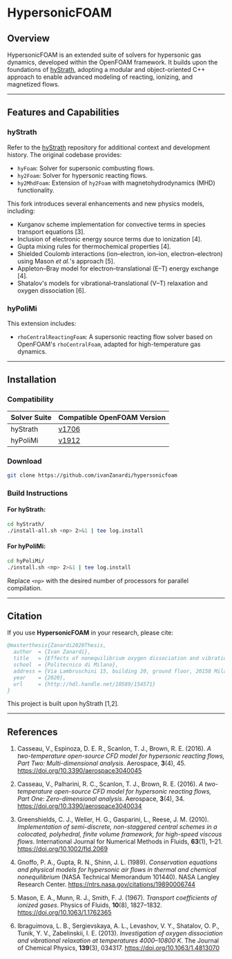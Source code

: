 # HypersonicFOAM

## Overview

HypersonicFOAM is an extended suite of solvers for hypersonic gas dynamics, developed within the OpenFOAM framework. It builds upon the foundations of [hyStrath](https://github.com/vincentcasseau/hyStrath), adopting a modular and object-oriented C++ approach to enable advanced modeling of reacting, ionizing, and magnetized flows.

---

## Features and Capabilities

### **hyStrath**

Refer to the [hyStrath](https://github.com/vincentcasseau/hyStrath) repository for additional context and development history. The original codebase provides:

- `hyFoam`: Solver for supersonic combusting flows.
- `hy2Foam`: Solver for hypersonic reacting flows.
- `hy2MhdFoam`: Extension of `hy2Foam` with magnetohydrodynamics (MHD) functionality.

This fork introduces several enhancements and new physics models, including:

- Kurganov scheme implementation for convective terms in species transport equations [3].
- Inclusion of electronic energy source terms due to ionization [4].
- Gupta mixing rules for thermochemical properties [4].
- Shielded Coulomb interactions (ion–electron, ion–ion, electron–electron) using Mason *et al.*'s approach [5].
- Appleton–Bray model for electron–translational (E–T) energy exchange [4].
- Shatalov's models for vibrational–translational (V–T) relaxation and oxygen dissociation [6].

### **hyPoliMi**

This extension includes:

- `rhoCentralReactingFoam`: A supersonic reacting flow solver based on OpenFOAM's `rhoCentralFoam`, adapted for high-temperature gas dynamics.

---

## Installation

### Compatibility

| Solver Suite     | Compatible OpenFOAM Version |
|------------------|-----------------------------|
| hyStrath         | [v1706](https://sourceforge.net/projects/openfoam/files/v1706)         |
| hyPoliMi         | [v1912](https://sourceforge.net/projects/openfoam/files/v1912)         |

### Download

```bash
git clone https://github.com/ivanZanardi/hypersonicfoam
```

### Build Instructions

#### For **hyStrath**:

```bash
cd hyStrath/  
./install-all.sh <np> 2>&1 | tee log.install
```

#### For **hyPoliMi**:

```bash
cd hyPoliMi/  
./install.sh <np> 2>&1 | tee log.install
```

Replace `<np>` with the desired number of processors for parallel compilation.

---

## Citation

If you use **HypersonicFOAM** in your research, please cite:

```bibtex
@masterthesis{Zanardi2020Thesis,
  author  = {Ivan Zanardi},
  title   = {Effects of nonequilibrium oxygen dissociation and vibrational relaxation in hypersonic flows},
  school  = {Politecnico di Milano},
  address = {Via Lambruschini 15, building 20, ground floor, 20158 Milano, Italy},
  year    = {2020},
  url     = {http://hdl.handle.net/10589/154571}
}
```

This project is built upon hyStrath [1,2].

---

## References

1. Casseau, V., Espinoza, D. E. R., Scanlon, T. J., Brown, R. E. (2016). *A two-temperature open-source CFD model for hypersonic reacting flows, Part Two: Multi-dimensional analysis*. Aerospace, **3**(4), 45. https://doi.org/10.3390/aerospace3040045

2. Casseau, V., Palharini, R. C., Scanlon, T. J., Brown, R. E. (2016). *A two-temperature open-source CFD model for hypersonic reacting flows, Part One: Zero-dimensional analysis*. Aerospace, **3**(4), 34. https://doi.org/10.3390/aerospace3040034

3. Greenshields, C. J., Weller, H. G., Gasparini, L., Reese, J. M. (2010). *Implementation of semi-discrete, non-staggered central schemes in a colocated, polyhedral, finite volume framework, for high-speed viscous flows*. International Journal for Numerical Methods in Fluids, **63**(1), 1–21. https://doi.org/10.1002/fld.2069

4. Gnoffo, P. A., Gupta, R. N., Shinn, J. L. (1989). *Conservation equations and physical models for hypersonic air flows in thermal and chemical nonequilibrium* (NASA Technical Memorandum 101440). NASA Langley Research Center. https://ntrs.nasa.gov/citations/19890006744

5. Mason, E. A., Munn, R. J., Smith, F. J. (1967). *Transport coefficients of ionized gases*. Physics of Fluids, **10**(8), 1827–1832. https://doi.org/10.1063/1.1762365

6. Ibraguimova, L. B., Sergievskaya, A. L., Levashov, V. Y., Shatalov, O. P., Tunik, Y. V., Zabelinskii, I. E. (2013). *Investigation of oxygen dissociation and vibrational relaxation at temperatures 4000–10800 K*. The Journal of Chemical Physics, **139**(3), 034317. https://doi.org/10.1063/1.4813070

